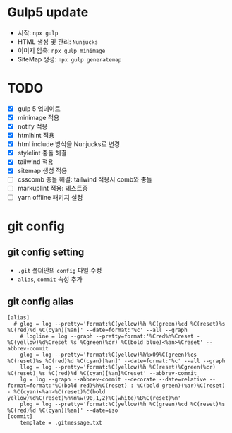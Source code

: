 # Gulp5 update

- 시작: `npx gulp`
- HTML 생성 및 관리: `Nunjucks`
- 이미지 압축: `npx gulp minimage`
- SiteMap 생성: `npx gulp generatemap`

# TODO

- [x] gulp 5 업데이트
- [x] minimage 적용
- [x] notify 적용
- [x] htmlhint 적용
- [x] html include 방식을 Nunjucks로 변경
- [x] stylelint 충돌 해결
- [x] tailwind 적용
- [x] sitemap 생성 적용
- [ ] csscomb 충돌 해결: tailwind 적용시 comb와 충돌
- [ ] markuplint 적용: 테스트중
- [ ] yarn offline 패키지 설정

# git config

## git config setting

- `.git` 폴더안의 `config` 파일 수정
- `alias`, `commit` 속성 추가

## git config alias

```
[alias]
  # glog = log --pretty='format:%C(yellow)%h %C(green)%cd %C(reset)%s %C(red)%d %C(cyan)[%an]' --date=format:'%c' --all --graph
	# logline = log --graph --pretty=format:'%Cred%h%Creset -%C(yellow)%d%Creset %s %Cgreen(%cr) %C(bold blue)<%an>%Creset' --abbrev-commit
	glog = log --pretty='format:%C(yellow)%h%x09%C(green)%cs %C(reset)%s %C(red)%d %C(cyan)[%an]' --date=format:'%c' --all --graph
	llog = log --pretty='format:%C(yellow)%h %C(reset)%Cgreen(%cr) %C(reset) %s %C(red)%d %C(cyan)[%an]%Creset' --abbrev-commit
	lg = log --graph --abbrev-commit --decorate --date=relative --format=format:'%C(bold red)%h%C(reset) : %C(bold green)(%ar)%C(reset) - %C(cyan)<%an>%C(reset)%C(bold yellow)%d%C(reset)%n%n%w(90,1,2)%C(white)%B%C(reset)%n'
	plog = log --pretty='format:%C(yellow)%h %C(green)%cd %C(reset)%s %C(red)%d %C(cyan)[%an]' --date=iso
[commit]
	template = .gitmessage.txt
```
